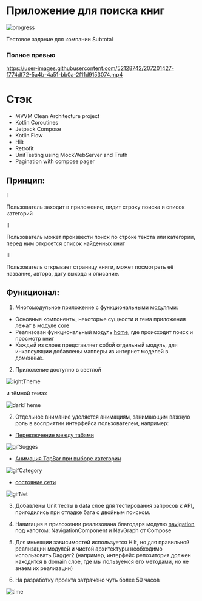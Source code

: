 <h1 align="left">Приложение для поиска книг</h1>

![progress](https://img.shields.io/badge/Progress-In%20work-yellow)

Тестовое задание для компании Subtotal


<h3 align="left">Полное превью</h3>




https://user-images.githubusercontent.com/52128742/207201427-f774df72-5a4b-4a51-bb0a-2f11d9153074.mp4



<h1 align="left">Стэк </h1>

- MVVM Clean Architecture project
- Kotlin Coroutines
- Jetpack Compose
- Kotlin Flow
- Hilt
- Retrofit
- UnitTesting using MockWebServer and Truth
- Pagination with compose pager

<h2 align="left">Принцип: </h2>

I

Пользователь заходит в приложение, видит строку поиска и список категорий


II

Пользователь может произвести поиск по строке текста или категории, перед ним откроется список найденных книг

III

Пользователь открывает страницу книги, может посмотреть её название, автора, дату выхода и описание.



<h2 align="left">Функционал: </h2>

1) Многомодульное приложение с функциональными модулями:
- Основные компоненты, некоторые сущности и тема приложения лежат в модуле [core](https://github.com/KirsonBrz/GoogleBooks/tree/master/core) 
- Реализован функциональный модуль [home](https://github.com/KirsonBrz/EcommerceConcept/tree/master/main), где происходит поиск и просмотр книг
- Каждый из слоев представляет собой отдельный модуль, для инкапсуляции добавлены мапперы из интернет моделей в доменные.

2) Приложение доступно в светлой


![lightTheme](https://user-images.githubusercontent.com/52128742/207201553-46c5eca7-474b-4dd0-b493-e226a855c9f5.jpg)


и тёмной темах

![darkTheme](https://user-images.githubusercontent.com/52128742/207201576-62639dce-bc21-46c3-a43d-ae453af37a49.jpg)


2) Отдельное внимание уделяется анимациям, занимающим важную роль в восприятии интерфейса пользователем, например:
- [Переключение между табами](https://github.com/KirsonBrz/GoogleBooks/blob/master/home/ui/src/main/java/com/kirson/googlebooks/components/SuggestionScreen.kt)

![gifSugges](https://media.giphy.com/media/hEB42GjDDvBXJmYusd/giphy.gif)

- [Анимация TopBar при выборе категории](https://github.com/KirsonBrz/GoogleBooks/blob/master/home/ui/src/main/java/com/kirson/googlebooks/components/ScrollableAppBar.kt)

![gifCategory](https://media.giphy.com/media/vcyDESVNrRcqfq4iNZ/giphy.gif)

- [состояние сети](https://github.com/KirsonBrz/GoogleBooks/blob/master/core/ui/uikit/src/main/java/com/kirson/googlebooks/components/ConnectivityStatus.kt)

![gifNet](https://media.giphy.com/media/cnE8fgwdMqAbHg10bL/giphy.gif)

3) Добавлены Unit тесты в data слое для тестирования запросов к API, пригодились при отладке бага с двойным поиском.

4) Навигация в приложении реализована благодаря модулю [navigation](https://github.com/KirsonBrz/EcommerceConcept/tree/master/navigation), под капотом: NavigationComponent и NavGraph от Compose

5) Для иньекции зависимостей используется Hilt, но для правильной реализации модулей и чистой архитектуры необходимо использовать Dagger2 (например, интерфейс репозитория должен находится в domain слое, где мы пользуемся его методами, но не знаем их реализации)

6) На разработку проекта затрачено чуть более 50 часов

![time](https://user-images.githubusercontent.com/52128742/207202588-316f7c34-407e-4378-ade2-ab15f0e3e74f.png)




